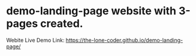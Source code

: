 # demo-landing-page website with 3-pages created.


Webite Live Demo Link: https://the-lone-coder.github.io/demo-landing-page/
